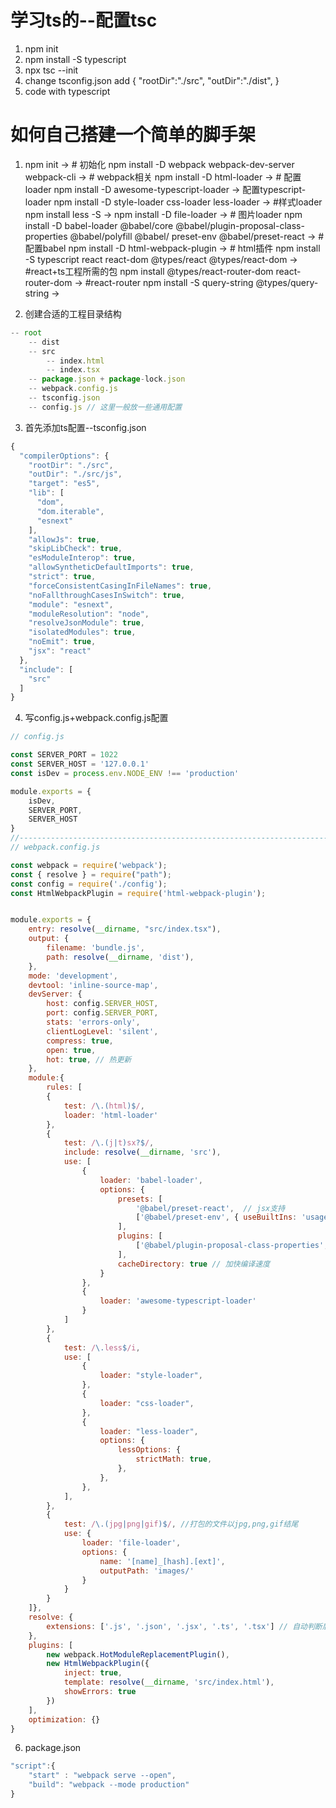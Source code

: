 # 学习ts的--配置tsc
1. npm init 
2. npm install -S typescript
3. npx tsc --init
4. change tsconfig.json
add {
    "rootDir":"./src",
    "outDir":"./dist",
}
5. code with typescript
# 如何自己搭建一个简单的脚手架
1.  npm init -> # 初始化
    npm install -D webpack webpack-dev-server webpack-cli -> # webpack相关
    npm install -D html-loader  -> # 配置loader
    npm install -D awesome-typescript-loader -> 配置typescript-loader
    npm install -D style-loader css-loader less-loader -> #样式loader
    npm install less -S ->
    npm install -D file-loader -> # 图片loader
    npm install -D babel-loader @babel/core @babel/plugin-proposal-class-properties @babel/polyfill @babel/ preset-env @babel/preset-react -> # 配置babel
    npm install -D html-webpack-plugin -> # html插件
    npm install -S typescript react react-dom @types/react @types/react-dom -> #react+ts工程所需的包
    npm install @types/react-router-dom react-router-dom -> #react-router
    npm install -S query-string @types/query-string ->
  
2. 创建合适的工程目录结构
```javascript
-- root
    -- dist
    -- src
        -- index.html
        -- index.tsx
    -- package.json + package-lock.json
    -- webpack.config.js
    -- tsconfig.json
    -- config.js // 这里一般放一些通用配置
```
3. 首先添加ts配置--tsconfig.json
```javascript
{
  "compilerOptions": {
    "rootDir": "./src",
    "outDir": "./src/js",
    "target": "es5",
    "lib": [
      "dom",
      "dom.iterable",
      "esnext"
    ],
    "allowJs": true,
    "skipLibCheck": true,
    "esModuleInterop": true,
    "allowSyntheticDefaultImports": true,
    "strict": true,
    "forceConsistentCasingInFileNames": true,
    "noFallthroughCasesInSwitch": true,
    "module": "esnext",
    "moduleResolution": "node",
    "resolveJsonModule": true,
    "isolatedModules": true,
    "noEmit": true,
    "jsx": "react"
  },
  "include": [
    "src"
  ]
}
```
4. 写config.js+webpack.config.js配置
```javascript
// config.js

const SERVER_PORT = 1022
const SERVER_HOST = '127.0.0.1'
const isDev = process.env.NODE_ENV !== 'production'

module.exports = {
    isDev,
    SERVER_PORT,
    SERVER_HOST
}
//----------------------------------------------------------------------------------------
// webpack.config.js

const webpack = require('webpack');
const { resolve } = require("path");
const config = require('./config');
const HtmlWebpackPlugin = require('html-webpack-plugin');


module.exports = {
    entry: resolve(__dirname, "src/index.tsx"),
    output: {
        filename: 'bundle.js',
        path: resolve(__dirname, 'dist'),
    },
    mode: 'development',
    devtool: 'inline-source-map',
    devServer: {
        host: config.SERVER_HOST,
        port: config.SERVER_PORT,
        stats: 'errors-only',
        clientLogLevel: 'silent',
        compress: true,
        open: true,
        hot: true, // 热更新
    },
    module:{
        rules: [
        {
            test: /\.(html)$/,
            loader: 'html-loader'
        },
        {
            test: /\.(j|t)sx?$/,
            include: resolve(__dirname, 'src'),
            use: [
                {
                    loader: 'babel-loader',
                    options: {
                        presets: [
                            '@babel/preset-react',  // jsx支持
                            ['@babel/preset-env', { useBuiltIns: 'usage', corejs: 2 }] // 按需使用polyfill
                        ],
                        plugins: [
                            ['@babel/plugin-proposal-class-properties', { 'loose': true }] 
                        ],
                        cacheDirectory: true // 加快编译速度
                    }
                },
                {
                    loader: 'awesome-typescript-loader'
                }
            ]
        },
        {
            test: /\.less$/i,
            use: [
                {
                    loader: "style-loader",
                },
                {
                    loader: "css-loader",
                },
                {
                    loader: "less-loader",
                    options: {
                        lessOptions: {
                            strictMath: true,
                        },
                    },
                },
            ],
        },
        {
            test: /\.(jpg|png|gif)$/, //打包的文件以jpg,png,gif结尾
            use: {
                loader: 'file-loader',
                options: {
                    name: '[name]_[hash].[ext]',
                    outputPath: 'images/'
                }
            }
        }
    ]},
    resolve: {
        extensions: ['.js', '.json', '.jsx', '.ts', '.tsx'] // 自动判断后缀名，引入时可以不带后缀
    },
    plugins: [
        new webpack.HotModuleReplacementPlugin(),
        new HtmlWebpackPlugin({
            inject: true,
            template: resolve(__dirname, 'src/index.html'),
            showErrors: true
        })
    ],
    optimization: {}
}
```
6. package.json
```javascript
"script":{
    "start" : "webpack serve --open",
    "build": "webpack --mode production"
}
```